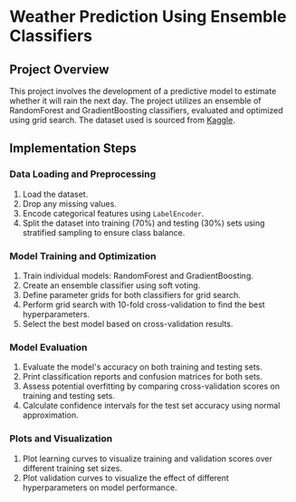 # Weather Prediction Using Ensemble Classifiers

## Project Overview

This project involves the development of a predictive model to estimate whether it will rain the next day. The project utilizes an ensemble of RandomForest and GradientBoosting classifiers, evaluated and optimized using grid search. The dataset used is sourced from [Kaggle](https://www.kaggle.com/datasets/nikhil7280/weather-type-classification).

## Implementation Steps

### Data Loading and Preprocessing

1. Load the dataset.
2. Drop any missing values.
3. Encode categorical features using `LabelEncoder`.
4. Split the dataset into training (70%) and testing (30%) sets using stratified sampling to ensure class balance.

### Model Training and Optimization

1. Train individual models: RandomForest and GradientBoosting.
2. Create an ensemble classifier using soft voting.
3. Define parameter grids for both classifiers for grid search.
4. Perform grid search with 10-fold cross-validation to find the best hyperparameters.
5. Select the best model based on cross-validation results.

### Model Evaluation

1. Evaluate the model's accuracy on both training and testing sets.
2. Print classification reports and confusion matrices for both sets.
3. Assess potential overfitting by comparing cross-validation scores on training and testing sets.
4. Calculate confidence intervals for the test set accuracy using normal approximation.

### Plots and Visualization

1. Plot learning curves to visualize training and validation scores over different training set sizes.
2. Plot validation curves to visualize the effect of different hyperparameters on model performance.

